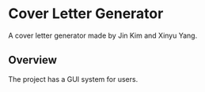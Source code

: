 # Cover Letter Generator

A cover letter generator made by Jin Kim and Xinyu Yang.

## Overview
The project has a GUI system for users.
